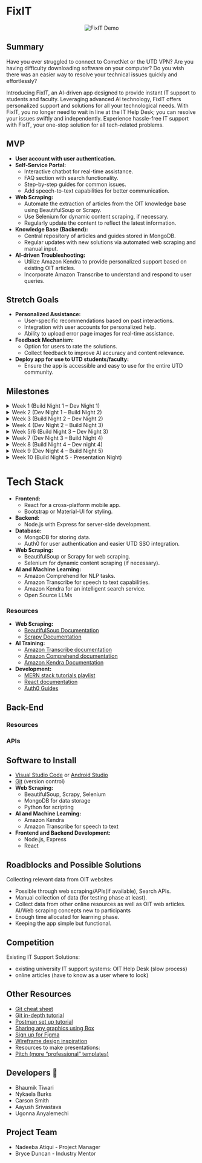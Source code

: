 # FixIT
<p align="center">
  <img src="https://i.giphy.com/media/v1.Y2lkPTc5MGI3NjExN2hpZm5jNGF4eGRjdHY2dXpjMWd4ZWt6OTVucHAwMHhndjdkbDkwaSZlcD12MV9pbnRlcm5hbF9naWZfYnlfaWQmY3Q9Zw/2zoFg7OGkcS82CPK44/giphy.gif" alt="FixIT Demo">
</p>

## Summary

Have you ever struggled to connect to CometNet or the UTD VPN? Are you having difficulty downloading software on your computer? Do you wish there was an easier way to resolve your technical issues quickly and effortlessly?

Introducing FixIT, an AI-driven app designed to provide instant IT support to students and faculty. Leveraging advanced AI technology, FixIT offers personalized support and solutions for all your technological needs. With FixIT, you no longer need to wait in line at the IT Help Desk; you can resolve your issues swiftly and independently. Experience hassle-free IT support with FixIT, your one-stop solution for all tech-related problems.

## MVP

- **User account with user authentication.**
- **Self-Service Portal:**
  - Interactive chatbot for real-time assistance.
  - FAQ section with search functionality.
  - Step-by-step guides for common issues.
  - Add speech-to-text capabilities for better communication.
- **Web Scraping:**
  - Automate the extraction of articles from the OIT knowledge base using BeautifulSoup or Scrapy.
  - Use Selenium for dynamic content scraping, if necessary.
  - Regularly update the content to reflect the latest information.
- **Knowledge Base (Backend):**
  - Central repository of articles and guides stored in MongoDB.
  - Regular updates with new solutions via automated web scraping and manual input.
- **AI-driven Troubleshooting:**
  - Utilize Amazon Kendra to provide personalized support based on existing OIT articles.
  - Incorporate Amazon Transcribe to understand and respond to user queries.

## Stretch Goals

- **Personalized Assistance:**
  - User-specific recommendations based on past interactions.
  - Integration with user accounts for personalized help.
  - Ability to upload error page images for real-time assistance.
- **Feedback Mechanism:**
  - Option for users to rate the solutions.
  - Collect feedback to improve AI accuracy and content relevance.
- **Deploy app for use to UTD students/faculty:**
  - Ensure the app is accessible and easy to use for the entire UTD community.

## Milestones

<details>
  <summary>Week 1 (Build Night 1 – Dev Night 1)</summary>

  - Meet team, decide frontend/backend teams, set up development environment, finalize tech stack.

  **Before Design Day**

  - Familiarize yourself with tech stack (link resources)
    - Frontend: React
    - Backend: MongoDB, Node, Express, AWS services

  **Design Day**

  - Setup:
    - Create react app
    - Create MongoDB project.
    - Github repo
    - Flesh out collective vision for the app
    - Identify common IT issues and solutions
    - Learn basics of MERN Stack

  **Tasks:**

  - **Front-end:**
    - Create low fidelity wireframes (Figma if familiar)
    - Learn React (tutorials)
  - **Backend:**
    - Learn MongoDB
    - Set up the server and database.
    - Learn basics of Auth0 and Web scraping Set-up
    - Research open source LLMs

  **Dev Night 1:**

  - Troubleshoot github/react/mongoDB setup issues if any.

</details>

<details>
  <summary>Week 2 (Dev Night 1 – Build Night 2)</summary>

  **Team meeting**

  - Flesh out full vision of the App

  **Front-end:**

  - Learn React
  - Show High fidelity Figma pages (as many pages as possible)
  - Code Sign-up/Login/User page screens
  - Start coding “Self-Service Portal” screens by breaking it down into different sections.

  **Backend:**

  - Develop web scraping scripts using BeautifulSoup or Scrapy to extract articles.
  - Set up a database to store web-scraped data information.
  - Set up user authentication.
  - Research Amazon Transcribe.

  **Build Night 2:**

  **Front-end:**

  - Figma pages (complete core pages)
  - Login pages (implemented)

  **Back-end:**

  - User Authentication complete
  - Able to store user information in the database (user models created)
  - Able to store web-scraped information in the database (primary testing of accuracy of data collected)
  - Show initial database design

</details>

<details>
  <summary>Week 3 (Build Night 2 – Dev Night 2)</summary>

  **Team meeting:**

  **Front-end and Backend Integration:**

  - User Auth Backend with Login Pages Frontend

  **Frontend:**

  - Finalize UI Design for all pages
  - Start coding “Self-Service Portal” screens by breaking it down into different sections.

  **Back-end:**

  - Set up a database to store web-scraped data accurately
  - Research Amazon transcribe

  **Dev Night 2:**

  - Troubleshoot errors
  - Make up for delayed parts/edit design choices if needed.

</details>

<details>
  <summary>Week 4 (Dev Night 2 – Build Night 3)</summary>

  **Team meeting:**

  **Frontend:**

  - Finish Self-Service Portal
  - Start on other pages (based on priority level)

  **Back-end:**

  - Start fine-tuning LLMs
  - Implement ability to convert speech to text capabilities.

  **Build Night 3:**

  **Front end:**

  - Self-Service Portal (complete)

  **Backend:**

  - Database storage set up (complete)
  - Discuss potential roadblocks/delays
</details>

<details>
  <summary>Week 5/6 (Build Night 3 – Dev Night 3) </summary>

  **Team meeting:**

  - Address errors
  - Fix up missing tasks
  - Set clear expectations for the next week
  - Finish core features

  **Front-end:**

  - Finish required pages
  - Revise design

  **Back-end:**

  1. **Content Integration:**
     - Import scraped content into the knowledge base.
     - Ensure proper formatting and categorization of articles.
  2. **AI Integration:**
     - Integrate NLP models for the chatbot to understand and respond to user queries.
     - Integrate Amazon Kendra for search capabilities.

  **Full-stack:**

  - Research integration of Open AI for personalized recommendations

  **Dev Night 3:**

  - Integration of finished parts

</details>

<details>
  <summary>Week 7 (Dev Night 3 – Build Night 4)</summary>

  - Backend and frontend communication to finish integrating backend with frontend to connect and test.
  - Polish up MVP
  - AI Update

  **Back-end:**

  - Ensure proper collection of data, and proper response to user queries

</details>

<details>
  <summary>Week 8 (Build Night 4 – Dev night 4)</summary>

  - Finish Features
</details>

<details>
  <summary>Week 9 (Dev Night 4 – Build Night 5)</summary>

  - Work on Stretch goals/any last-minute troubleshooting
</details>

<details>
  <summary>Week 10 (Build Night 5 - Presentation Night)</summary>

  - Practice presentation
</details>

# Tech Stack

- **Frontend:**
  - React for a cross-platform mobile app.
  - Bootstrap or Material-UI for styling.
- **Backend:**
  - Node.js with Express for server-side development.
- **Database:**
  - MongoDB for storing data.
  - Auth0 for user authentication and easier UTD SSO integration.
- **Web Scraping:**
  - BeautifulSoup or Scrapy for web scraping.
  - Selenium for dynamic content scraping (if necessary).
- **AI and Machine Learning:**
  - Amazon Comprehend for NLP tasks.
  - Amazon Transcribe for speech to text capabilities.
  - Amazon Kendra for an intelligent search service.
  - Open Source LLMs

### Resources

- **Web Scraping:**
  - [BeautifulSoup Documentation](https://pypi.org/project/beautifulsoup4/)
  - [Scrapy Documentation](https://docs.scrapy.org/en/latest/)
- **AI Training:**
  - [Amazon Transcribe documentation](https://docs.aws.amazon.com/transcribe/)
  - [Amazon Comprehend documentation](https://docs.aws.amazon.com/comprehend/)
  - [Amazon Kendra Documentation](https://docs.aws.amazon.com/kendra/)
- **Development:**
  - [MERN stack tutorials playlist](https://www.youtube.com/watch?v=98BzS5Oz5E4&list=PL4cUxeGkcC9iJ_KkrkBZWZRHVwnzLIoUE)
  - [React documentation](https://react.dev/)
  - [Auth0 Guides](https://auth0.com/docs)

## Back-End

### Resources

### APIs

## Software to Install

- [Visual Studio Code](https://code.visualstudio.com/) or [Android Studio](https://developer.android.com/studio)
- [Git](https://git-scm.com/downloads) (version control)
- **Web Scraping:**
  - BeautifulSoup, Scrapy, Selenium
  - MongoDB for data storage
  - Python for scripting
- **AI and Machine Learning:**
  - Amazon Kendra
  - Amazon Transcribe for speech to text
- **Frontend and Backend Development:**
  - Node.js, Express
  - React

## Roadblocks and Possible Solutions

 Collecting relevant data from OIT websites 
  - Possible through web scraping/APIs(if available), Search  APIs. 
  - Manual collection of data (for testing phase at least). 
  - Collect data from other online resources as well as OIT web articles.
  AI/Web scraping concepts new to participants 
  - Enough time allocated for learning phase.
  - Keeping the app simple but functional.

## Competition

Existing IT Support Solutions: 
 - existing university IT support systems: OIT Help Desk (slow  process) 
 - online articles (have to know as a user where to look)
 
## Other Resources

 - [Git cheat sheet](https://education.github.com/git-cheat-sheet-education.pdf)
 - [Git in-depth tutorial](https://youtu.be/RGOj5yH7evk)
 - [Postman set up tutorial](https://youtu.be/3eHJkcA8mTs)
 - [Sharing any graphics using Box](https://utdallas.account.box.com/login)
 - [Sign up for Figma](https://www.figma.com/signup)
 - [Wireframe design inspiration](https://dribbble.com/shots/popular/web-design)
 - Resources to make presentations:
 - [Pitch (more “professional” templates)](https://pitch.com/)
 
 
## Developers 👥
- Bhaumik Tiwari
- Nykaela Burks
- Carson Smith
- Aayush Srivastava
- Ugonna Anyalemechi

## Project Team
- Nadeeba Atiqui - Project Manager
- Bryce Duncan - Industry Mentor

